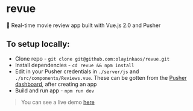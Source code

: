 # revue
🎥 Real-time movie review app built with Vue.js 2.0 and Pusher

## To setup locally:
- Clone repo - `git clone git@github.com:olayinkaos/revue.git`
- Install dependencies - `cd revue && npm install`
- Edit in your Pusher credentials in `./server/js` and `./src/components/Reviews.vue`. These can be gotten from the [Pusher dashboard](https://dashboard.pusher.com), after creating an app
- Build and run app - `npm run dev`

> You can see a live demo [here](http://revue-pusher.herokuapp.com/)
